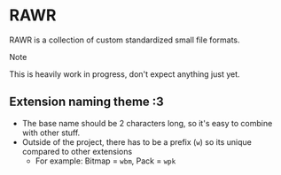 # RAWR
RAWR is a collection of custom standardized small file formats.

> [!NOTE]
> This is heavily work in progress, don't expect anything just yet.

## Extension naming theme :3

- The base name should be 2 characters long, so it's easy to combine with other stuff.
- Outside of the project, there has to be a prefix (`w`) so its unique compared to other extensions
  - For example: Bitmap = `wbm`, Pack = `wpk`
